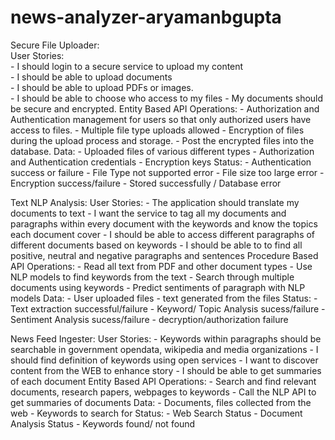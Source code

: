 # news-analyzer-aryamanbgupta
Secure File Uploader:  
    User Stories:  
        - I should login to a secure service to upload my content  
        - I should be able to upload documents  
        - I should be able to upload PDFs or images.  
        - I should be able to choose who access to my files
        - My documents should be secure and encrypted.
    Entity Based API
    Operations:
        - Authorization and Authentication management for users so that only authorized users have access to files.
        - Multiple file type uploads allowed
        - Encryption of files during the upload process and storage.
        - Post the encrypted files into the database.
    Data:
        - Uploaded files of various different types
        - Authorization and Authentication credentials
        - Encryption keys
    Status:
        - Authentication success or failure
        - File Type not supported error
        - File size too large error
        - Encryption success/failure
        - Stored successfully / Database error

Text NLP Analysis:
    User Stories:
        - The application should translate my documents to text
        - I want the service to tag all my documents and paragraphs within every document with the keywords and know the topics     each document cover
        - I should be able to access different paragraphs of different documents based on keywords
        - I should be able to to find all positive, neutral and negative paragraphs and sentences
    Procedure Based API
    Operations:
        - Read all text from PDF and other document types
        - Use NLP models to find keywords from the text
        - Search through multiple documents using keywords
        - Predict sentiments of paragraph with NLP models
    Data:
        - User uploaded files
        - text generated from the files
    Status:
        - Text extraction successful/failure
        - Keyword/ Topic Analysis sucess/failure
        - Sentiment Analysis sucess/failure
        - decryption/authorization failure

News Feed Ingester:
    User Stories:
        - Keywords within paragraphs should be searchable in government opendata, wikipedia and media organizations
        - I should find definition of keywords using open services
        - I want to discover content from the WEB to enhance story
        - I should be able to get summaries of each document
    Entity Based API
    Operations:
        - Search and find relevant documents, research papers, webpages to keywords
        - Call the NLP API to get summaries of documents
    Data:
        - Documents, files collected from the web
        - Keywords to search for
    Status:
        - Web Search Status
        - Document Analysis Status
        - Keywords found/ not found

